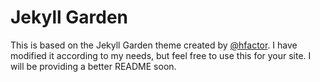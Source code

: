 # Jekyll Garden 

This is based on the Jekyll Garden theme created by [@hfactor](https://github.com/hfactor). I have modified it according to my needs, but feel free to use this for your site. I will be providing a better README soon.

